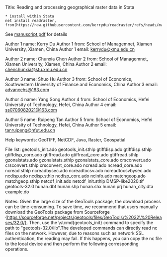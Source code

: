 Title:  Reading and processing geographical raster data in Stata

```
* install within Stata
net install readraster, from(https://raw.githubusercontent.com/kerrydu/readraster/refs/heads/main/)
```


See [manuscript.pdf](https://github.com/kerrydu/readraster/blob/main/readraster-manuscript.pdf) for details

Author 1 name: Kerry Du
Author 1 from:  School of Managemnet, Xiamen University, Xiamen, China
Author 1 email: kerrydu@xmu.edu.cn

Author 2 name: Chunxia Chen
Author 2 from:  School of Managemnet, Xiamen University, Xiamen, China
Author 2 email: chenchunxia@stu.xmu.edu.cn

Author 3 name: Shuo Hu
Author 3 from: School of Economics, Southwestern University of Finance and Economics, China
Author 3 email: advancehs@163.com

Author 4 name: Yang Song
Author 4 from:  School of Economics, Hefei University of Technology, Hefei, China
Author 4 email: ss0706082021@163.com

Author 5 name: Ruipeng Tan
Author 5 from:  School of Economics, Hefei University of Technology, Hefei, China
Author 5 email: tanruipeng@hfut.edu.cn

Help keywords:  GeoTIFF, NetCDF, Java, Raster, Geospatial

File list: geotools_init.ado geotools_init.sthlp  gtiffdisp.ado gtiffdisp.sthlp gtiffdisp_core.ado gtiffread.ado gtiffread_core.ado gtiffread.sthlp gzonalstats.ado gzonalstats.sthlp gzonalstats_core.ado crsconvert.ado crsconvert.sthlp crsconvert_core.ado ncread.ado ncread_core.ado ncread.sthlp ncreadbysec.ado ncreadtocsv.ado ncreadtocsvbysec.ado ncdisp.ado ncdisp.sthlp ncdisp_core.ado ncinfo.ado matchgeop.ado matchgeop.sthlp netcdf_init.ado netcdf_init.sthlp DMSP-like2020.tif geotools-32.0 hunan.dbf hunan.shp hunan.shx hunan.prj hunan_city.dta example.do

Notes: Given the large size of the GeoTools package, the download process can be time-consuming. To save time, we recommend that users manually download the GeoTools package from Sourceforge {https://sourceforge.net/projects/geotools/files/GeoTools\%2032\%20Releases/32.0/}. Then, use the \stcmd{geotools\_init} command to specify the path to "geotools-32.0/lib".The developed commands can directly read nc files on the network. However, due to reasons such as network SSL authentication, the reading may fail. If this happens, you can copy the nc file to the local device and then perform the following corresponding operations.
